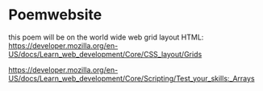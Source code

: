 # Poemwebsite
this poem will be on the world wide web
grid layout HTML: https://developer.mozilla.org/en-US/docs/Learn_web_development/Core/CSS_layout/Grids



https://developer.mozilla.org/en-US/docs/Learn_web_development/Core/Scripting/Test_your_skills:_Arrays

